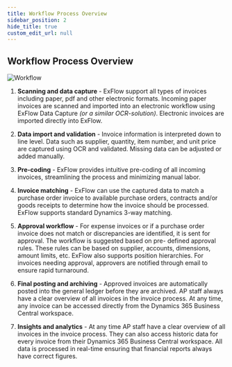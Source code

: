 ```yaml
---
title: Workflow Process Overview
sidebar_position: 2
hide_title: true
custom_edit_url: null
---
```

## Workflow Process Overview

![Workflow](@site/static/img/media/technical-requirements-for-exflow-001.png)

1. **Scanning and data capture** - ExFlow support all types of invoices including paper, pdf and other electronic formats. Incoming paper
    invoices are scanned and imported into an electronic workflow using ExFlow Data Capture *(or a similar OCR-solution)*. Electronic
    invoices are imported directly into ExFlow.

2. **Data import and validation** - Invoice information is interpreted down to line level. Data such as supplier, quantity, item number,
    and unit price are captured using OCR and validated. Missing data can be adjusted or added manually.

3. **Pre-coding** - ExFlow provides intuitive pre-coding of all incoming invoices, streamlining the process and minimizing manual
    labor.

4. **Invoice matching** - ExFlow can use the captured data to match a purchase order invoice to available purchase orders, contracts
    and/or goods receipts to determine how the invoice should be processed. ExFlow supports standard Dynamics 3-way matching.

5. **Approval workflow** - For expense invoices or if a purchase order invoice does not match or discrepancies are identified, it is sent
    for approval. The workflow is suggested based on pre- defined approval rules. These rules can be based on supplier, accounts,
    dimensions, amount limits, etc. ExFlow also supports position hierarchies. For invoices needing approval, approvers are notified
    through email to ensure rapid turnaround.

6. **Final posting and archiving** - Approved invoices are automatically posted into the general ledger before they are
    archived. AP staff always have a clear overview of all invoices in the invoice process. At any time, any invoice can be accessed
    directly from the Dynamics 365 Business Central workspace. 

7. **Insights and analytics** - At any time AP staff have a clear overview of all invoices in the invoice process. They can also
    access historic data for every invoice from their Dynamics 365 Business Central workspace. All data is processed in real-time
    ensuring that financial reports always have correct figures.

